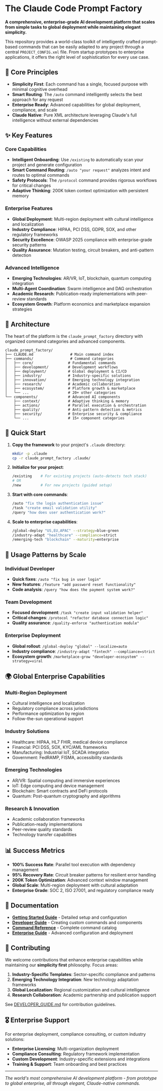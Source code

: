 # The Claude Code Prompt Factory

**A comprehensive, enterprise-grade AI development platform that scales from simple tasks to global deployment while maintaining elegant simplicity.**

This repository provides a world-class toolkit of intelligently crafted prompt-based commands that can be easily adapted to any project through a central `PROJECT_CONFIG.xml` file. From startup prototypes to enterprise applications, it offers the right level of sophistication for every use case.

## 🚀 Core Principles

*   **Simplicity First**: Each command has a single, focused purpose with minimal cognitive overhead
*   **Smart Routing**: The `/auto` command intelligently selects the best approach for any request
*   **Enterprise Ready**: Advanced capabilities for global deployment, compliance, and scale
*   **Claude Native**: Pure XML architecture leveraging Claude's full intelligence without external dependencies

## ✨ Key Features

### **Core Capabilities**
*   **Intelligent Onboarding**: Use `/existing` to automatically scan your project and generate configuration
*   **Smart Command Routing**: `/auto "your request"` analyzes intent and routes to optimal commands
*   **Safety Protocols**: The `/protocol` command provides rigorous workflows for critical changes
*   **Adaptive Thinking**: 200K token context optimization with persistent memory

### **Enterprise Features**
*   **Global Deployment**: Multi-region deployment with cultural intelligence and localization
*   **Industry Compliance**: HIPAA, PCI DSS, GDPR, SOX, and other regulatory frameworks
*   **Security Excellence**: OWASP 2025 compliance with enterprise-grade security patterns
*   **Quality Assurance**: Mutation testing, circuit breakers, and anti-pattern detection

### **Advanced Intelligence**
*   **Emerging Technologies**: AR/VR, IoT, blockchain, quantum computing integration
*   **Multi-Agent Coordination**: Swarm intelligence and DAG orchestration
*   **Academic Research**: Publication-ready implementations with peer-review standards
*   **Ecosystem Growth**: Platform economics and marketplace expansion strategies

## 📁 Architecture

The heart of the platform is the `claude_prompt_factory` directory with organized command categories and advanced components.

```
claude_prompt_factory/
├── CLAUDE.md                 # Main command index
├── commands/                 # Command categories
│   ├── core/                # Fundamental commands
│   ├── development/         # Development workflows
│   ├── deployment/          # Global deployment & CI/CD
│   ├── industry/            # Industry-specific solutions
│   ├── innovation/          # Emerging technology integration
│   ├── research/            # Academic collaboration
│   ├── ecosystem/           # Platform growth & marketplace
│   └── ...                  # 20+ other categories
└── components/              # Advanced AI components
    ├── context/             # Adaptive thinking & memory
    ├── actions/             # Parallel execution & orchestration
    ├── quality/             # Anti-pattern detection & metrics
    ├── security/            # Enterprise security & compliance
    └── ...                  # 15+ component categories
```

## 🔧 Quick Start

1.  **Copy the framework** to your project's `.claude` directory:
    ```bash
    mkdir -p .claude
    cp -r claude_prompt_factory .claude/
    ```

2.  **Initialize for your project**:
    ```bash
    /existing    # For existing projects (auto-detects tech stack)
    # OR
    /new         # For new projects (guided setup)
    ```

3.  **Start with core commands**:
    ```bash
    /auto "fix the login authentication issue"
    /task "create email validation utility" 
    /query "how does user authentication work?"
    ```

4.  **Scale to enterprise capabilities**:
    ```bash
    /global-deploy "US,EU,APAC" --strategy=blue-green
    /industry-adapt "healthcare" --compliance=strict
    /emerging-tech "blockchain" --maturity=enterprise
    ```

## 🎯 Usage Patterns by Scale

### **Individual Developer**
- **Quick fixes**: `/auto "fix bug in user login"`
- **New features**: `/feature "add password reset functionality"`
- **Code analysis**: `/query "how does the payment system work?"`

### **Team Development**
- **Focused development**: `/task "create input validation helper"`
- **Critical changes**: `/protocol "refactor database connection logic"`
- **Quality assurance**: `/quality-enforce "authentication module"`

### **Enterprise Deployment**
- **Global rollout**: `/global-deploy "global" --localize=auto`
- **Industry compliance**: `/industry-adapt "fintech" --compliance=strict`
- **Ecosystem growth**: `/marketplace-grow "developer-ecosystem" --strategy=viral`

## 🌍 Global Enterprise Capabilities

### **Multi-Region Deployment**
- Cultural intelligence and localization
- Regulatory compliance across jurisdictions
- Performance optimization by region
- Follow-the-sun operational support

### **Industry Solutions**
- Healthcare: HIPAA, HL7 FHIR, medical device compliance
- Financial: PCI DSS, SOX, KYC/AML frameworks
- Manufacturing: Industrial IoT, SCADA integration
- Government: FedRAMP, FISMA, accessibility standards

### **Emerging Technologies**
- AR/VR: Spatial computing and immersive experiences
- IoT: Edge computing and device management
- Blockchain: Smart contracts and DeFi protocols
- Quantum: Post-quantum cryptography and algorithms

### **Research & Innovation**
- Academic collaboration frameworks
- Publication-ready implementations
- Peer-review quality standards
- Technology transfer capabilities

## 📊 Success Metrics

- **100% Success Rate**: Parallel tool execution with dependency management
- **95% Recovery Rate**: Circuit breaker patterns for resilient error handling
- **200K Token Optimization**: Advanced context window management
- **Global Scale**: Multi-region deployment with cultural adaptation
- **Enterprise Grade**: SOC 2, ISO 27001, and regulatory compliance ready

## 📖 Documentation

*   **[Getting Started Guide](docs/GETTING_STARTED.md)** - Detailed setup and configuration
*   **[Developer Guide](docs/DEVELOPER_GUIDE.md)** - Creating custom commands and components
*   **[Command Reference](claude_prompt_factory/CLAUDE.md)** - Complete command catalog
*   **[Enterprise Guide](docs/PROJECT_CONFIG_SCHEMA.md)** - Advanced configuration and deployment

## 🤝 Contributing

We welcome contributions that enhance enterprise capabilities while maintaining our **simplicity first** philosophy. Focus areas:

1. **Industry-Specific Templates**: Sector-specific compliance and patterns
2. **Emerging Technology Integration**: New technology adaptation frameworks
3. **Global Localization**: Regional customization and cultural intelligence
4. **Research Collaboration**: Academic partnership and publication support

See [DEVELOPER_GUIDE.md](docs/DEVELOPER_GUIDE.md) for contribution guidelines.

## 🎖️ Enterprise Support

For enterprise deployment, compliance consulting, or custom industry solutions:
- **Enterprise Licensing**: Multi-organization deployment
- **Compliance Consulting**: Regulatory framework implementation  
- **Custom Development**: Industry-specific extensions and integrations
- **Training & Support**: Team onboarding and best practices

---
*The world's most comprehensive AI development platform - from prototype to global enterprise, all through elegant, Claude-native commands.*